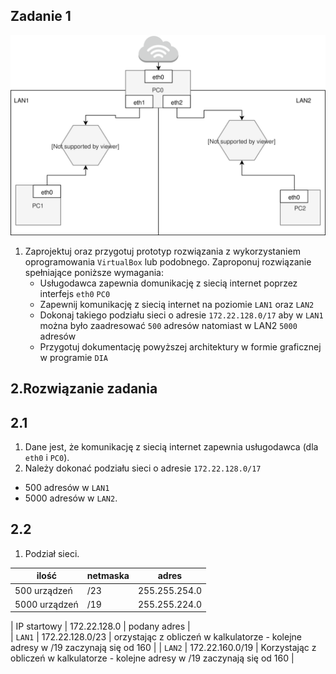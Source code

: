 Zadanie 1
---------

![zadanie 1](zadanie-1.svg)

1. Zaprojektuj oraz przygotuj prototyp rozwiązania z wykorzystaniem oprogramowania ``VirtualBox`` lub podobnego. 
Zaproponuj rozwiązanie spełniające poniższe wymagania:
   * Usługodawca zapewnia domunikację z siecią internet poprzez interfejs ``eth0`` ``PC0``
   * Zapewnij komunikację z siecią internet na poziomie ``LAN1`` oraz ``LAN2``
   * Dokonaj takiego podziału sieci o adresie ``172.22.128.0/17`` aby w ``LAN1`` można było zaadresować ``500`` adresów natomiast w LAN2 ``5000`` adresów    
   * Przygotuj dokumentację powyższej architektury w formie graficznej w programie ``DIA``
   
   
2.Rozwiązanie zadania
---------------------
2.1
---
1. Dane jest, że komunikację z siecią internet zapewnia usługodawca (dla ``eth0`` i ``PC0``).
2. Należy dokonać podziału sieci o adresie ``172.22.128.0/17``
  * 500 adresów w ``LAN1``
  * 5000 adresów w ``LAN2``.
  
2.2
---
1. Podział sieci.

| ilość | netmaska | adres |
|-------|----------|------ |
| 500 urządzeń  | /23 | 255.255.254.0 |
| 5000 urządzeń | /19 | 255.255.224.0 |

| IP startowy | 172.22.128.0    | podany adres |                                                                      
|   ``LAN1``  | 172.22.128.0/23 | orzystając z obliczeń w kalkulatorze - kolejne adresy w /19 zaczynają się od 160  |
|   ``LAN2``  | 172.22.160.0/19 | Korzystając z obliczeń w kalkulatorze - kolejne adresy w /19 zaczynają się od 160 |


 
